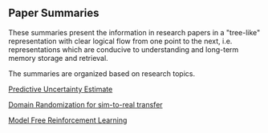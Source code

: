 ## Paper Summaries

These summaries present the information in research papers in a "tree-like" representation with clear logical flow from one point to the next, i.e. representations which are conducive to understanding and long-term memory storage and retrieval.

The summaries are organized based on research topics.

[Predictive Uncertainty Estimate](Predictive_Uncertainty_Estimate)

[Domain Randomization for sim-to-real transfer](Domain_Randomization)

[Model Free Reinforcement Learning](Model_Free_Reinforcement_Learning)